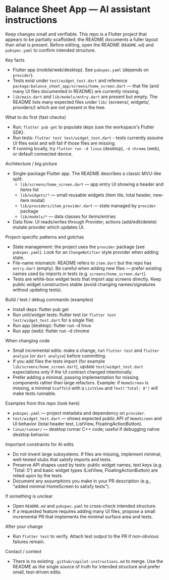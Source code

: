 <!-- .github/copilot-instructions.md
   Purpose: concise, actionable guidance for AI coding agents editing this repo.
 -->

# Balance Sheet App — AI assistant instructions

Keep changes small and verifiable. This repo is a Flutter project that appears to be partially scaffolded: the README documents a fuller layout than what is present. Before editing, open the README (`README.md`) and `pubspec.yaml` to confirm intended structure.

Key facts
- Flutter app (mobile/web/desktop). See `pubspec.yaml` (depends on `provider`).
- Tests exist under `test/widget_test.dart` and reference `package:balance_sheet_app/screens/home_screen.dart` — that file (and many UI files documented in README) are currently missing.
- `lib/main.dart` and `lib/models/entry.dart` are present but empty. The README lists many expected files under `lib/` (screens/, widgets/, providers/) which are not present in the tree.

What to do first (fast checks)
- Run: `flutter pub get` to populate deps (use the workspace's Flutter SDK).
- Run tests: `flutter test test/widget_test.dart` - tests currently assume UI files exist and will fail if those files are missing.
- If running locally, try `flutter run -d linux` (desktop), `-d chrome` (web), or default connected device.

Architecture / big picture
- Single-package Flutter app. The README describes a classic MVU-like split:
  - `lib/screens/home_screen.dart` — app entry UI showing a header and items list
  - `lib/widgets/*` — small reusable widgets (item tile, total header, new-item modal)
  - `lib/providers/item_provider.dart` — state managed by `provider` package
  - `lib/models/*` — data classes for items/entries
- Data flow: UI reads/writes through Provider; actions (add/edit/delete) mutate provider which updates UI.

Project-specific patterns and gotchas
- State management: the project uses the `provider` package (see `pubspec.yaml`). Look for an `ChangeNotifier` style provider when adding state.
- File-name mismatch: README refers to `item.dart` but the repo has `entry.dart` (empty). Be careful when adding new files — prefer existing names used by imports in tests (e.g. `screens/home_screen.dart`).
- Tests are white-box widget tests that import app screens directly. Keep public widget constructors stable (avoid changing names/signatures without updating tests).

Build / test / debug commands (examples)
- Install deps: flutter pub get
- Run unit/widget tests: flutter test (or `flutter test test/widget_test.dart` for a single file)
- Run app (desktop): flutter run -d linux
- Run app (web): flutter run -d chrome

When changing code
- Small incremental edits: make a change, run `flutter test` and `flutter analyze` (or `dart analyze`) before committing.
- If you add files the tests import (for example `lib/screens/home_screen.dart`), update `test/widget_test.dart` expectations only if the UI contract changed intentionally.
- Prefer adding a minimal, passing implementation for missing components rather than large refactors. Example: if `HomeScreen` is missing, a minimal `Scaffold` with a `ListView` and `Text('Total: 0')` will make tests runnable.

Examples from this repo (look here)
- `pubspec.yaml` — project metadata and dependency on `provider`.
- `test/widget_test.dart` — shows expected public API of `HomeScreen` and UI behavior (total header text, ListView, FloatingActionButton).
- `linux/runner/` — desktop runner C++ code; useful if debugging native desktop behavior.

Important constraints for AI edits
- Do not invent large subsystems. If files are missing, implement minimal, well-tested stubs that satisfy imports and tests.
- Preserve API shapes used by tests: public widget names, text keys (e.g. 'Total: 0') and basic widget types (ListView, FloatingActionButton) are relied upon by the tests.
- Document any assumptions you make in your PR description (e.g., "added minimal HomeScreen to satisfy tests").

If something is unclear
- Open `README.md` and `pubspec.yaml` to cross-check intended structure.
- If a requested feature requires adding many UI files, propose a small incremental PR that implements the minimal surface area and tests.

After your change
- Run `flutter test` to verify. Attach test output to the PR if non-obvious failures remain.

Contact / context
- There is no existing `.github/copilot-instructions.md` to merge. Use the README as the single source of truth for intended structure and prefer small, test-driven edits.
